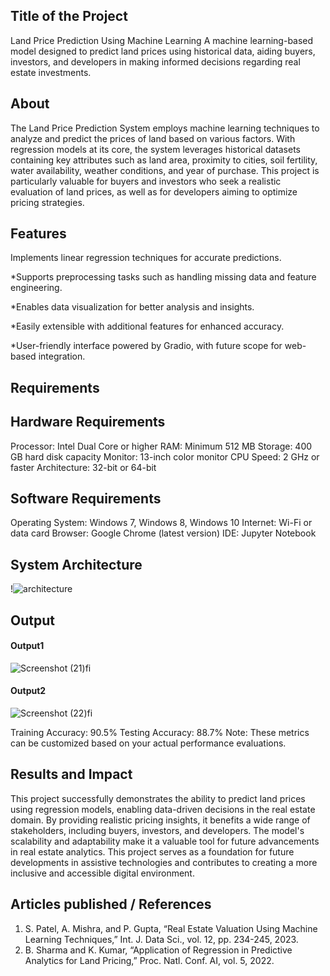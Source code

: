 ## Title of the Project
Land Price Prediction Using Machine Learning
A machine learning-based model designed to predict land prices using historical data, aiding buyers, investors, and developers in making informed decisions regarding real estate investments.
## About
<!--Detailed Description about the project-->
The Land Price Prediction System employs machine learning techniques to analyze and predict the prices of land based on various factors. With regression models at its core, the system leverages historical datasets containing key attributes such as land area, proximity to cities, soil fertility, water availability, weather conditions, and year of purchase. This project is particularly valuable for buyers and investors who seek a realistic evaluation of land prices, as well as for developers aiming to optimize pricing strategies.

## Features
<!--List the features of the project as shown below-->
Implements linear regression techniques for accurate predictions.


*Supports preprocessing tasks such as handling missing data and feature engineering.

*Enables data visualization for better analysis and insights.

*Easily extensible with additional features for enhanced accuracy.

*User-friendly interface powered by Gradio, with future scope for web-based integration.
## Requirements
<!--List the requirements of the project as shown below-->
## Hardware Requirements

Processor: Intel Dual Core or higher
RAM: Minimum 512 MB
Storage: 400 GB hard disk capacity
Monitor: 13-inch color monitor
CPU Speed: 2 GHz or faster
Architecture: 32-bit or 64-bit
## Software Requirements

Operating System: Windows 7, Windows 8, Windows 10
Internet: Wi-Fi or data card
Browser: Google Chrome (latest version)
IDE: Jupyter Notebook

## System Architecture
<!--Embed the system architecture diagram as shown below-->

!![architecture](https://github.com/user-attachments/assets/faba53c9-4111-4fc2-996d-60d5c6a1b51f)


## Output

<!--Embed the Output picture at respective places as shown below as shown below-->
#### Output1 

![Screenshot (21)fi](https://github.com/user-attachments/assets/1c7a8be3-0054-4b38-8cea-3839eabe2e5d)


#### Output2 
![Screenshot (22)fi](https://github.com/user-attachments/assets/c7935484-2c3d-4ade-85dd-b5ac84b22132)


Training Accuracy: 90.5%
Testing Accuracy: 88.7%
Note: These metrics can be customized based on your actual performance evaluations.


## Results and Impact
<!--Give the results and impact as shown below-->
This project successfully demonstrates the ability to predict land prices using regression models, enabling data-driven decisions in the real estate domain. By providing realistic pricing insights, it benefits a wide range of stakeholders, including buyers, investors, and developers. The model's scalability and adaptability make it a valuable tool for future advancements in real estate analytics.
This project serves as a foundation for future developments in assistive technologies and contributes to creating a more inclusive and accessible digital environment.

## Articles published / References
1. S. Patel, A. Mishra, and P. Gupta, “Real Estate Valuation Using Machine Learning Techniques,” Int. J. Data Sci., vol. 12, pp. 234-245, 2023.
2. B. Sharma and K. Kumar, “Application of Regression in Predictive Analytics for Land Pricing,” Proc. Natl. Conf. AI, vol. 5, 2022.








